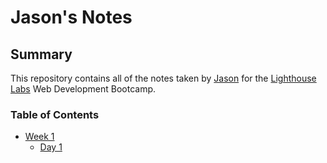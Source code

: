 # Jason's Notes

## Summary 

This repository contains all of the notes taken by [Jason](https://github.com/S0l0kr3w) for the [Lighthouse Labs](https://www.lighthouselabs.ca/) Web Development Bootcamp.

### Table of Contents
* [Week 1](/Week_1)
  * [Day 1](/Week_1/Day_1)
